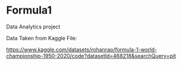 # Formula1
Data Analytics project

Data Taken from Kaggle File:

https://www.kaggle.com/datasets/rohanrao/formula-1-world-championship-1950-2020/code?datasetId=468218&searchQuery=pit


